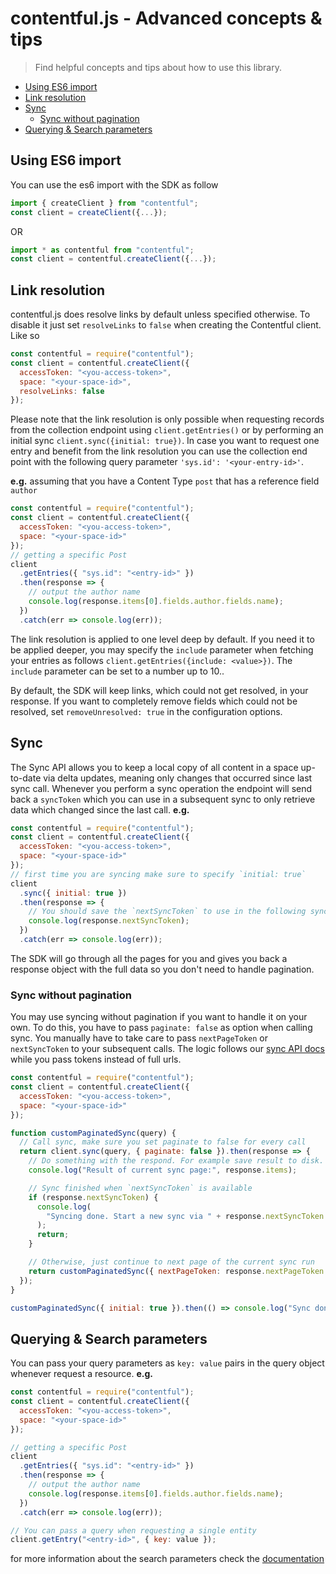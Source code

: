 # contentful.js - Advanced concepts & tips

> Find helpful concepts and tips about how to use this library.

- [Using ES6 import](#using-es6-import)
- [Link resolution](#link-resolution)
- [Sync](#sync)
  - [Sync without pagination](#sync-without-pagination)
- [Querying & Search parameters](#querying--search-parameters)

## Using ES6 import

You can use the es6 import with the SDK as follow

```js
import { createClient } from "contentful";
const client = createClient({...});
```

OR

```js
import * as contentful from "contentful";
const client = contentful.createClient({...});
```

## Link resolution

contentful.js does resolve links by default unless specified otherwise.
To disable it just set `resolveLinks` to `false` when creating the Contentful client. Like so

```js
const contentful = require("contentful");
const client = contentful.createClient({
  accessToken: "<you-access-token>",
  space: "<your-space-id>",
  resolveLinks: false
});
```

Please note that the link resolution is only possible when requesting records from the collection endpoint using `client.getEntries()` or by performing an initial sync `client.sync({initial: true})`. In case you want to request one entry and benefit from the link resolution you can use the collection end point with the following query parameter `'sys.id': '<your-entry-id>'`.

**e.g.** assuming that you have a Content Type `post` that has a reference field `author`

```js
const contentful = require("contentful");
const client = contentful.createClient({
  accessToken: "<you-access-token>",
  space: "<your-space-id>"
});
// getting a specific Post
client
  .getEntries({ "sys.id": "<entry-id>" })
  .then(response => {
    // output the author name
    console.log(response.items[0].fields.author.fields.name);
  })
  .catch(err => console.log(err));
```

The link resolution is applied to one level deep by default. If you need it to be applied deeper, you may specify the `include` parameter when fetching your entries as follows `client.getEntries({include: <value>})`. The `include` parameter can be set to a number up to 10..

By default, the SDK will keep links, which could not get resolved, in your response. If you want to completely remove fields which could not be resolved, set `removeUnresolved: true` in the configuration options.

## Sync

The Sync API allows you to keep a local copy of all content in a space up-to-date via delta updates, meaning only changes that occurred since last sync call.
Whenever you perform a sync operation the endpoint will send back a `syncToken` which you can use in a subsequent sync to only retrieve data which changed since the last call.
**e.g.**

```js
const contentful = require("contentful");
const client = contentful.createClient({
  accessToken: "<you-access-token>",
  space: "<your-space-id>"
});
// first time you are syncing make sure to specify `initial: true`
client
  .sync({ initial: true })
  .then(response => {
    // You should save the `nextSyncToken` to use in the following sync
    console.log(response.nextSyncToken);
  })
  .catch(err => console.log(err));
```

The SDK will go through all the pages for you and gives you back a response object with the full data so you don't need to handle pagination.

### Sync without pagination

You may use syncing without pagination if you want to handle it on your own. To do this, you have to pass `paginate: false` as option when calling sync. You manually have to take care to pass `nextPageToken` or `nextSyncToken` to your subsequent calls. The logic follows our [sync API docs](https://www.contentful.com/developers/docs/references/content-delivery-api/#/reference/synchronization/pagination-and-subsequent-syncs) while you pass tokens instead of full urls.

```js
const contentful = require("contentful");
const client = contentful.createClient({
  accessToken: "<you-access-token>",
  space: "<your-space-id>"
});

function customPaginatedSync(query) {
  // Call sync, make sure you set paginate to false for every call
  return client.sync(query, { paginate: false }).then(response => {
    // Do something with the respond. For example save result to disk.
    console.log("Result of current sync page:", response.items);

    // Sync finished when `nextSyncToken` is available
    if (response.nextSyncToken) {
      console.log(
        "Syncing done. Start a new sync via " + response.nextSyncToken
      );
      return;
    }

    // Otherwise, just continue to next page of the current sync run
    return customPaginatedSync({ nextPageToken: response.nextPageToken });
  });
}

customPaginatedSync({ initial: true }).then(() => console.log("Sync done"));
```

## Querying & Search parameters

You can pass your query parameters as `key: value` pairs in the query object whenever request a resource.
**e.g.**

```js
const contentful = require("contentful");
const client = contentful.createClient({
  accessToken: "<you-access-token>",
  space: "<your-space-id>"
});

// getting a specific Post
client
  .getEntries({ "sys.id": "<entry-id>" })
  .then(response => {
    // output the author name
    console.log(response.items[0].fields.author.fields.name);
  })
  .catch(err => console.log(err));

// You can pass a query when requesting a single entity
client.getEntry("<entry-id>", { key: value });
```

for more information about the search parameters check the [documentation](https://www.contentful.com/developers/docs/references/content-delivery-api/#/reference/search-parameters)
